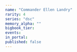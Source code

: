 ```yaml
---
name: "Commander Ellen Landry"
rarity: 4
series: "dsc"
memory_alpha: ""
bigbook_tier:
events:
in_portal:
published: false
---
```

